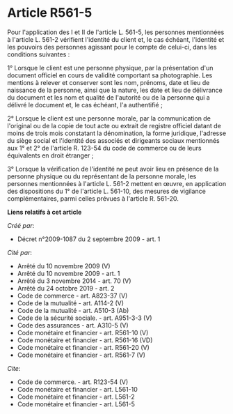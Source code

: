 # Article R561-5

Pour l'application des I et II de l'article L. 561-5, les personnes mentionnées à l'article L. 561-2 vérifient l'identité du
client et, le cas échéant, l'identité et les pouvoirs des personnes agissant pour le compte de celui-ci, dans les conditions
suivantes :

1° Lorsque le client est une personne physique, par la présentation d'un document officiel en cours de validité comportant sa
photographie. Les mentions à relever et conserver sont les nom, prénoms, date et lieu de naissance de la personne, ainsi que
la nature, les date et lieu de délivrance du document et les nom et qualité de l'autorité ou de la personne qui a délivré le
document et, le cas échéant, l'a authentifié ;

2° Lorsque le client est une personne morale, par la communication de l'original ou de la copie de tout acte ou extrait de
registre officiel datant de moins de trois mois constatant la dénomination, la forme juridique, l'adresse du siège social et
l'identité des associés et dirigeants sociaux mentionnés aux 1° et 2° de l'article R. 123-54 du code de commerce ou de leurs
équivalents en droit étranger ;

3° Lorsque la vérification de l'identité ne peut avoir lieu en présence de la personne physique ou du représentant de la
personne morale, les personnes mentionnées à l'article L. 561-2 mettent en œuvre, en application des dispositions du 1° de
l'article L. 561-10, des mesures de vigilance complémentaires, parmi celles prévues à l'article R. 561-20.

**Liens relatifs à cet article**

_Créé par_:

  - Décret n°2009-1087 du 2 septembre 2009 - art. 1

_Cité par_:

  - Arrêté du 10 novembre 2009 (V)
  - Arrêté du 10 novembre 2009 - art. 1
  - Arrêté du 3 novembre 2014 - art. 70 (V)
  - Arrêté du 24 octobre 2019 - art. 2
  - Code de commerce - art. A823-37 (V)
  - Code de la mutualité - art. A114-2 (V)
  - Code de la mutualité - art. A510-3 (Ab)
  - Code de la sécurité sociale. - art. A951-3-3 (V)
  - Code des assurances - art. A310-5 (V)
  - Code monétaire et financier - art. R561-10 (V)
  - Code monétaire et financier - art. R561-16 (VD)
  - Code monétaire et financier - art. R561-20 (V)
  - Code monétaire et financier - art. R561-7 (V)

_Cite_:

  - Code de commerce. - art. R123-54 (V)
  - Code monétaire et financier - art. L561-10
  - Code monétaire et financier - art. L561-2
  - Code monétaire et financier - art. L561-5
